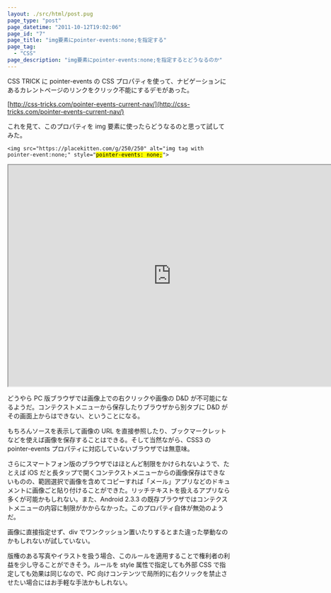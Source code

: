 ```yaml
---
layout: ./src/html/post.pug
page_type: "post"
page_datetime: "2011-10-12T19:02:06"
page_id: "7"
page_title: "img要素にpointer-events:none;を指定する"
page_tag:
  - "CSS"
page_description: "img要素にpointer-events:none;を指定するとどうなるのか"
---
```


CSS TRICK に pointer-events の CSS プロパティを使って、ナビゲーションにあるカレントページのリンクをクリック不能にするデモがあった。

[http://css-tricks.com/pointer-events-current-nav/](http://css-tricks.com/pointer-events-current-nav/)

これを見て、このプロパティを img 要素に使ったらどうなるのと思って試してみた。

<pre><code>&lt;img src=&quot;https://placekitten.com/g/250/250&quot; alt=&quot;img tag with pointer-event:none;&quot; style=&quot;<mark>pointer-events: none;</mark>&quot;&gt;</code></pre>

<iframe width="736" height="500" src="https://jsfiddle.net/8e3jv0Lf/embedded/result,html,css/" allowfullscreen="allowfullscreen"></iframe>

どうやら PC 版ブラウザでは画像上での右クリックや画像の D&D が不可能になるようだ。コンテクストメニューから保存したりブラウザから別タブに D&D がその画面上からはできない、ということになる。

もちろんソースを表示して画像の URL を直接参照したり、ブックマークレットなどを使えば画像を保存することはできる。そして当然ながら、CSS3 の pointer-events プロパティに対応していないブラウザでは無意味。

さらにスマートフォン版のブラウザではほとんど制限をかけられないようで、たとえば iOS だと長タップで開くコンテクストメニューからの画像保存はできないものの、範囲選択で画像を含めてコピーすれば「メール」アプリなどのドキュメントに画像ごと貼り付けることができた。リッチテキストを扱えるアプリなら多くが可能かもしれない。また、Android 2.3.3 の既存ブラウザではコンテクストメニューの内容に制限がかからなかった。このプロパティ自体が無効のようだ。

画像に直接指定せず、div でワンクッション置いたりするとまた違った挙動なのかもしれないが試していない。

版権のある写真やイラストを扱う場合、このルールを適用することで権利者の利益を少し守ることができそう。ルールを style 属性で指定しても外部 CSS で指定しても効果は同じなので、PC 向けコンテンツで局所的に右クリックを禁止させたい場合にはお手軽な手法かもしれない。
